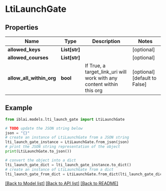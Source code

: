 # LtiLaunchGate


## Properties

Name | Type | Description | Notes
------------ | ------------- | ------------- | -------------
**allowed_keys** | **List[str]** |  | [optional] 
**allowed_courses** | **List[str]** |  | [optional] 
**allow_all_within_org** | **bool** | If True, a target_link_uri will work with any content within this org | [optional] [default to False]

## Example

```python
from iblai.models.lti_launch_gate import LtiLaunchGate

# TODO update the JSON string below
json = "{}"
# create an instance of LtiLaunchGate from a JSON string
lti_launch_gate_instance = LtiLaunchGate.from_json(json)
# print the JSON string representation of the object
print(LtiLaunchGate.to_json())

# convert the object into a dict
lti_launch_gate_dict = lti_launch_gate_instance.to_dict()
# create an instance of LtiLaunchGate from a dict
lti_launch_gate_from_dict = LtiLaunchGate.from_dict(lti_launch_gate_dict)
```
[[Back to Model list]](../README.md#documentation-for-models) [[Back to API list]](../README.md#documentation-for-api-endpoints) [[Back to README]](../README.md)


